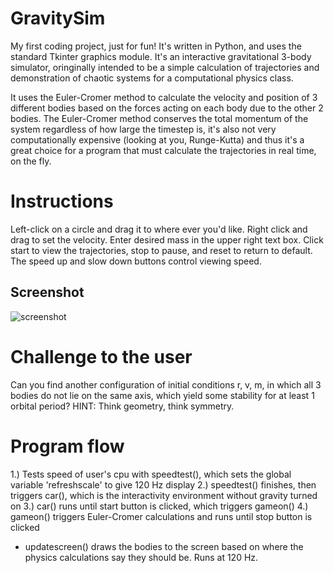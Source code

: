 # GravitySim
My first coding project, just for fun! It's written in Python, and uses the standard Tkinter graphics module. It's an interactive gravitational 3-body simulator, oringinally intended to be a simple calculation of trajectories and demonstration of chaotic systems for a computational physics class.

It uses the Euler-Cromer method to calculate the velocity and position of 3 different bodies based on the forces acting on each body due to the other 2 bodies. The Euler-Cromer method conserves the total momentum of the system regardless of how large the timestep is, it's also not very computationally expensive (looking at you, Runge-Kutta) and thus it's a great choice for a program that must calculate the trajectories in real time, on the fly.

# Instructions
Left-click on a circle and drag it to where ever you'd like. Right click and drag to set the velocity. Enter desired mass in the upper right text box. Click start to view the trajectories, stop to pause, and reset to return to default. The speed up and slow down buttons control viewing speed. 

## Screenshot

![screenshot](https://cloud.githubusercontent.com/assets/18639528/14873539/75ba35c0-0cbd-11e6-85a2-75c36d3a1668.png)

# Challenge to the user
Can you find another configuration of initial conditions r, v, m, in which all 3 bodies do not lie on the same axis, which yield some stability for at least 1 orbital period? HINT: Think geometry, think symmetry. 

# Program flow
1.) Tests speed of user's cpu with speedtest(), which sets the global variable 'refreshscale' to give 120 Hz display
2.) speedtest() finishes, then triggers car(), which is the interactivity environment without gravity turned on
3.) car() runs until start button is clicked, which triggers gameon() 
4.) gameon() triggers Euler-Cromer calculations and runs until stop button is clicked

- updatescreen() draws the bodies to the screen based on where the physics calculations say they should be. Runs at 120 Hz.
